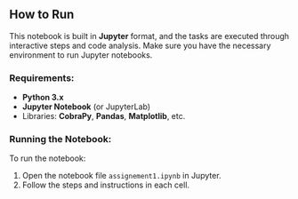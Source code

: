## How to Run
This notebook is built in **Jupyter** format, and the tasks are executed through interactive steps and code analysis. Make sure you have the necessary environment to run Jupyter notebooks.

### Requirements:
- **Python 3.x**
- **Jupyter Notebook** (or JupyterLab)
- Libraries: **CobraPy**, **Pandas**, **Matplotlib**, etc.


### Running the Notebook:
To run the notebook:
1. Open the notebook file `assignement1.ipynb` in Jupyter.
2. Follow the steps and instructions in each cell.
